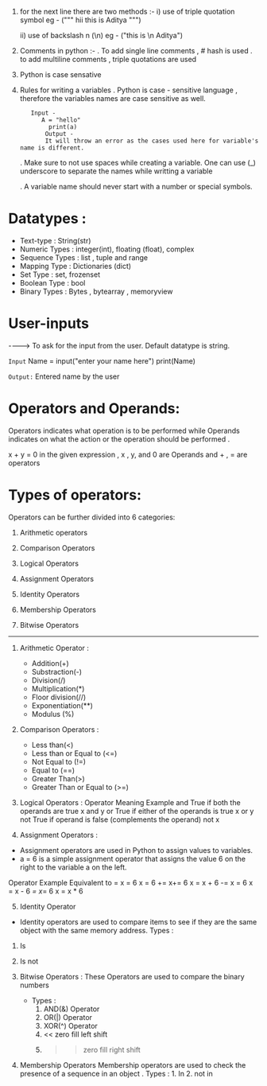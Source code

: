1. for the next line there are two methods :-
    i) use of triple quotation symbol eg - (""" hii 
                                            this is 
                                                Aditya """)

    ii) use of backslash n (\n) eg - ("this is \n Aditya")

2. Comments in python :-
    . To add single line comments , # hash is used
    .  to add multiline comments , triple quotations are used

3. Python is case sensative

4. Rules for writing  a variables
    . Python is case - sensitive language , therefore the variables names are case sensitive as well.

          Input - 
             A = "hello"
               print(a)
              Output - 
              It will throw an error as the cases used here for variable's name is different.  
    . Make sure to not use spaces while creating a variable.
    One can use (_) underscore to separate the names while writting a variable

    . A variable name should never start with a number or special symbols.


# Datatypes : 
- Text-type : String(str)
- Numeric Types : integer(int), floating (float), complex
- Sequence Types : list , tuple and range 
- Mapping Type : Dictionaries (dict)
- Set Type : set, frozenset
- Boolean Type : bool
- Binary Types : Bytes , bytearray , memoryview

# User-inputs
----> To ask for the input from the user. Default datatype is string.

`Input` 
Name = input("enter your name here")
print(Name)

`Output:`
Entered name by the user 


# Operators and Operands:
   Operators indicates what operation is to be performed while Operands indicates on what the action or the operation should be performed .

   x + y = 0
   in the given expression , x , y, and 0 are Operands and +  , = are operators

  # Types of operators:

Operators can be further divided into 6 categories:

1. Arithmetic operators

2. Comparison Operators

3. Logical Operators

4. Assignment Operators

5. Identity Operators

6. Membership Operators

7. Bitwise Operators
---

1. Arithmetic Operator : 
    - Addition(+)
    - Substraction(-)
    - Division(/)
    - Multiplication(*)
    - Floor division(//)
    - Exponentiation(**)
    - Modulus (%)

2. Comparison Operators : 
    - Less than(<)
    - Less than or Equal to (<=)
    - Not Equal to (!=)
    - Equal to (==)
    - Greater Than(>)
    - Greater Than or Equal to (>=)

3. Logical Operators : 
      Operator    Meaning                                         Example
      and       True if both the operands are true                x and y
      or        True if either of the operands is true             x or y
      not       True if operand is false (complements the operand) not x

4. Assignment Operators :

- Assignment operators are used in Python to assign values to variables.
- a = 6 is a simple assignment operator that assigns the value 6 on the right to the variable a on the left.

Operator                  Example                Equivalent to
   =                       x = 6                    x = 6
   +=                      x+= 6                    x = x + 6
   -=                      x = 6                    x = x - 6
   *=                      x*= 6                    x = x * 6

5. Identity Operator
  
  - Identity operators are used to compare items to see if they are the same object with the same memory address.
   Types : 
   1. Is 
   2. Is not


6. Bitwise Operators :
    These Operators are used to compare the binary numbers 
   - Types : 
      1. AND(&) Operator
      2. OR(|) Operator
      3. XOR(^) Operator
      4. << zero fill left shift
      5. >> zero fill right shift



7. Membership Operators
   Membership operators are used to check the presence of a sequence in an object .
       Types : 
           1. In
           2. not in




